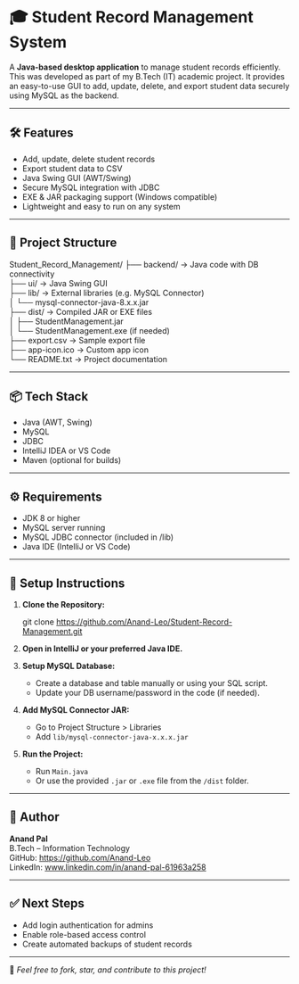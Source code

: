 # 🎓 Student Record Management System

A **Java-based desktop application** to manage student records efficiently. This was developed as part of my B.Tech (IT) academic project. It provides an easy-to-use GUI to add, update, delete, and export student data securely using MySQL as the backend.

---

## 🛠️ Features

- Add, update, delete student records
- Export student data to CSV
- Java Swing GUI (AWT/Swing)
- Secure MySQL integration with JDBC
- EXE & JAR packaging support (Windows compatible)
- Lightweight and easy to run on any system

---

## 📁 Project Structure

Student_Record_Management/
├── backend/                 → Java code with DB connectivity  
├── ui/                      → Java Swing GUI  
├── lib/                     → External libraries (e.g. MySQL Connector)  
│   └── mysql-connector-java-8.x.x.jar  
├── dist/                    → Compiled JAR or EXE files  
│   ├── StudentManagement.jar  
│   └── StudentManagement.exe (if needed)  
├── export.csv               → Sample export file  
├── app-icon.ico             → Custom app icon  
└── README.txt               → Project documentation

---

## 📦 Tech Stack

- Java (AWT, Swing)
- MySQL
- JDBC
- IntelliJ IDEA or VS Code
- Maven (optional for builds)

---

## ⚙️ Requirements

- JDK 8 or higher
- MySQL server running
- MySQL JDBC connector (included in /lib)
- Java IDE (IntelliJ or VS Code)

---

## 🚀 Setup Instructions

1. **Clone the Repository:**

   git clone https://github.com/Anand-Leo/Student-Record-Management.git

2. **Open in IntelliJ or your preferred Java IDE.**

3. **Setup MySQL Database:**
   - Create a database and table manually or using your SQL script.
   - Update your DB username/password in the code (if needed).

4. **Add MySQL Connector JAR:**
   - Go to Project Structure > Libraries
   - Add `lib/mysql-connector-java-x.x.x.jar`

5. **Run the Project:**
   - Run `Main.java`
   - Or use the provided `.jar` or `.exe` file from the `/dist` folder.

---

## 👤 Author

**Anand Pal**  
B.Tech – Information Technology  
GitHub: https://github.com/Anand-Leo  
LinkedIn: www.linkedin.com/in/anand-pal-61963a258

---

## ✅ Next Steps

- Add login authentication for admins
- Enable role-based access control
- Create automated backups of student records

---

📢 *Feel free to fork, star, and contribute to this project!*
